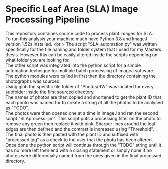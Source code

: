 # Specific Leaf Area (SLA) Image Processing Pipeline
This repository containes source code to process plant images for SLA.<br />
To run this analysis your machine much have Python 3.8 and ImageJ version 1.52s installed. <br \>
The script "SLA_automation.py" was written specifically for the file naming and folder system that I used for my Masters thesis. However this can be easily altered inside the scripts depending on what folder you are looking for.<br />
The other script was integrated into the python script for a simple automation technique for multiple batch processing of ImageJ software.<br />
The python modules were called in first then the directory containing the photographs was sourced.<br />
Using glob the specific file folder of "Photos/RW" was located for every subfolder inside the first sourced directory.<br />
The names of photos are then copied and shortened to get the plant ID that each photo was named for to create a string of all the photos to be analysed as "TODO".<br />
The photos were then opened one at a time in ImageJ and ran the second script "SLAprocess.ijim". This script puts a processing filter on the photo to remove any green then replace it with pink. Sharper lines around the leaf edges are then defined and the contrast is increased using "Threshold". The final photo is then pasted with the plant ID and suffixed with "processed.jpg" as a check to the user that the photo has been altered. <br />
Once done the python script will continue through the "TODO" string until it has no more left then end with a closing statement or simply none if no photos were differentially named from the ones given in the final processed directory.<br />

